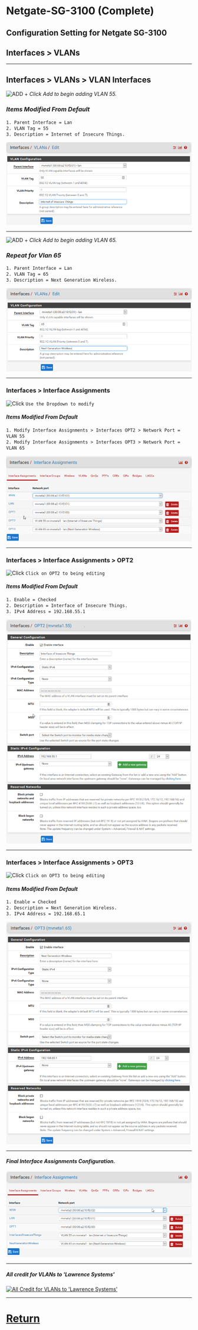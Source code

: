 # Netgate-SG-3100 (Complete)

## Configuration Setting for Netgate SG-3100

## **Interfaces > VLANs**

---

## Interfaces > VLANs > VLAN Interfaces

![ADD +](https://via.placeholder.com/15/43A047/000000?text=+) *Click Add to begin adding VLAN 55.*

### *Items Modified From Default*

    1. Parent Interface = Lan
    2. VLAN Tag = 55
    3. Description = Internet of Insecure Things.

![SG-3100 Interfaces > VLANs > 55](images/Interfaces-Vlan-55.png)


---

![ADD +](https://via.placeholder.com/15/43A047/000000?text=+) *Click Add to begin adding VLAN 65.*

### *Repeat for Vlan 65*

    1. Parent Interface = Lan
    2. VLAN Tag = 65
    3. Description = Next Generation Wireless.

![SG-3100 Interfaces > VLANS 65](images/Interfaces-Vlan-65.png)

---

### **Interfaces > Interface Assignments**

![Click](https://via.placeholder.com/15/FFD800/000000?text=+) `Use the Dropdown to modify`

#### *Items Modified From Default*

    1. Modify Interface Assignments > Interfaces OPT2 > Network Port = VLAN 55
    2. Modify Interface Assignments > Interfaces OPT3 > Network Port = VLAN 65

![SG-3100 Interfaces > Interface Assignments](images/Interfaces-Interface-Assignments.png)

---

### **Interfaces > Interface Assignments > OPT2**

![Click](https://via.placeholder.com/15/FFD800/000000?text=+) `Click on OPT2 to being editing`

#### *Items Modified From Default*

    1. Enable = Checked
    2. Description = Interface of Insecure Things.
    3. IPv4 Address = 192.168.55.1

![SG-3100 Interfaces > Interface Assignments > OPT2](images/Interfaces_OPT2_VLAN.55.png)

---

### **Interfaces > Interface Assignments > OPT3**

![Click](https://via.placeholder.com/15/FFD800/000000?text=+) `Click on OPT3 to being editing`

#### *Items Modified From Default*

    1. Enable = Checked
    2. Description = Next Generation Wireless.
    3. IPv4 Address = 192.168.65.1

![SG-3100 Interfaces > Interface Assignments > OPT3](images/Interfaces_OPT2_VLAN.65.png)

---

#### *Final Interface Assignments Configuration.*

![SG-3100 Interfaces > Interface Assignments](images/Interfaces-Interface-Assignments2.png)

---

##### All credit for VLANs to 'Lawrence Systems'

[![All Credit for VLANs to 'Lawrence Systems'](https://img.youtube.com/vi/b2w1Ywt081o/0.jpg)](https://www.youtube.com/watch?v=b2w1Ywt081o)

---

# [Return](../README.md)